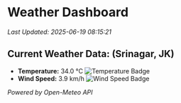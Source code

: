 
# Weather Dashboard

_Last Updated: 2025-06-19 08:15:21_

## Current Weather Data: (Srinagar, JK)
- **Temperature:** 34.0 °C ![Temperature Badge](https://img.shields.io/badge/Temperature-High%20Temp-orange)
- **Wind Speed:** 3.9 km/h ![Wind Speed Badge](https://img.shields.io/badge/Wind%20Speed-Light%20Wind-blue)

*Powered by Open-Meteo API*
